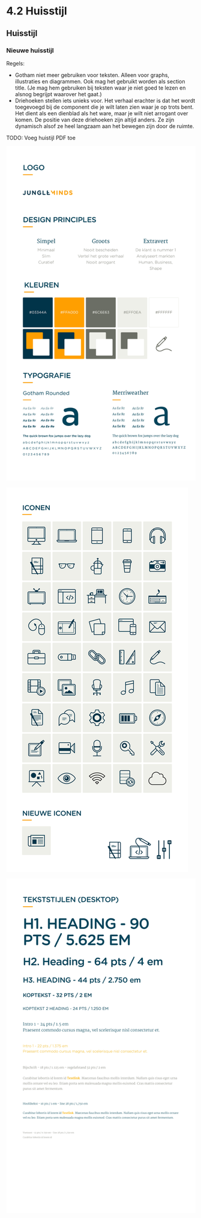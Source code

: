 # 4.2 Huisstijl

## Huisstijl

### Nieuwe huisstijl

Regels:

* Gotham niet meer gebruiken voor teksten. Alleen voor graphs, illustraties en diagrammen.  Ook mag het gebruikt worden als section title. \(Je mag hem gebruiken bij teksten waar je niet goed te lezen en alsnog begrijpt waarover het gaat.\)
* Driehoeken stellen iets unieks voor. Het verhaal erachter is dat het wordt toegevoegd bij de component die je wilt laten zien waar je op trots bent. Het dient als een dienblad als het ware, maar je wilt niet arrogant over komen. De positie van deze driehoeken zijn altijd anders. Ze zijn dynamisch alsof ze heel langzaam aan het bewegen zijn door de ruimte.

TODO: Voeg huistijl PDF toe

![](../.gitbook/assets/0001.jpg)

![](../.gitbook/assets/0002.jpg)

![](../.gitbook/assets/0003.jpg)

